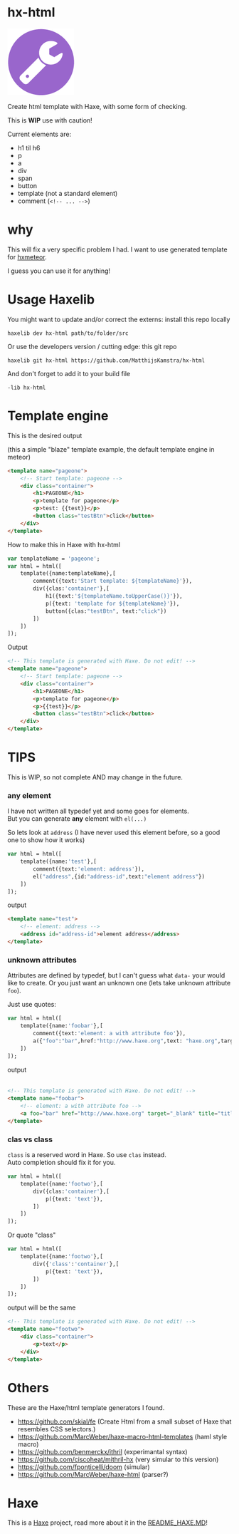 # hx-html

![](icon.png)

Create html template with Haxe, with some form of checking.

This is **WIP** use with caution!

Current elements are:

- h1 til h6
- p
- a
- div
- span
- button
- template (not a standard element)
- comment (`<!-- ... -->`)

# why

This will fix a very specific problem I had.
I want to use generated template for [hxmeteor](https://github.com/MatthijsKamstra/hxmeteor).

I guess you can use it for anything!

# Usage Haxelib


You might want to update and/or correct the externs: install this repo locally

```
haxelib dev hx-html path/to/folder/src
```

Or use the developers version / cutting edge: this git repo

```
haxelib git hx-html https://github.com/MatthijsKamstra/hx-html
```

And don't forget to add it to your build file

```
-lib hx-html
```

# Template engine

This is the desired output

(this a simple "blaze" template example, the default template engine in meteor)

```html
<template name="pageone">
	<!-- Start template: pageone -->
	<div class="container">
		<h1>PAGEONE</h1>
		<p>template for pageone</p>
		<p>test: {{test}}</p>
		<button class="testBtn">click</button>
	</div>
</template>
```

How to make this in Haxe with hx-html

```haxe
var templateName = 'pageone';
var html = html([
	template({name:templateName},[
		comment({text:'Start template: ${templateName}'}),
		div({clas:'container'},[
			h1({text:'${templateName.toUpperCase()}'}),
			p({text: 'template for ${templateName}'}),
			button({clas:"testBtn", text:"click"})
		])
	])
]);

```

Output

```html
<!-- This template is generated with Haxe. Do not edit! -->
<template name="pageone">
	<!-- Start template: pageone -->
	<div class="container">
		<h1>PAGEONE</h1>
		<p>template for pageone</p>
		<p>{{test}}</p>
		<button class="testBtn">click</button>
	</div>
</template>
```

# TIPS

This is WIP, so not complete AND may change in the future.

### any element

I have not written all typedef yet and some goes for elements.  
But you can generate **any** element with `el(...)`

So lets look at `address` (I have never used this element before, so a good one to show how it works)

```haxe
var html = html([
	template({name:'test'},[
		comment({text:'element: address'}),
		el("address",{id:"address-id",text:"element address"})
	])
]);
```

output

```html
<template name="test">
	<!-- element: address -->
	<address id="address-id">element address</address>
</template>

```

### unknown attributes

Attributes are defined by typedef, but I can't guess what `data-` your would like to create. Or you just want an unknown one (lets take unknown attribute `foo`).

Just use quotes:

```haxe
var html = html([
	template({name:'foobar'},[
		comment({text:'element: a with attribute foo'}),
		a({"foo":"bar",href:"http://www.haxe.org",text: "haxe.org",target:Target.BLANK,title:"title",}),
	])
]);

```

output

```html

<!-- This template is generated with Haxe. Do not edit! -->
<template name="foobar">
	<!-- element: a with attribute foo -->
	<a foo="bar" href="http://www.haxe.org" target="_blank" title="title">haxe.org</a>
</template>

```

### clas vs class

`class` is a reserved word in Haxe. So use `clas` instead.  
Auto completion should fix it for you.

```haxe
var html = html([
	template({name:'footwo'},[
		div({clas:'container'},[
			p({text: 'text'}),
		])
	])
]);
```

Or quote "class"

```haxe
var html = html([
	template({name:'footwo'},[
		div({'class':'container'},[
			p({text: 'text'}),
		])
	])
]);
```

output will be the same

```html
<!-- This template is generated with Haxe. Do not edit! -->
<template name="footwo">
	<div class="container">
		<p>text</p>
	</div>
</template>

```



# Others

These are the Haxe/html template generators I found.

- <https://github.com/skial/fe> (Create Html from a small subset of Haxe that resembles CSS selectors.)
- <https://github.com/MarcWeber/haxe-macro-html-templates> (haml style macro)
- <https://github.com/benmerckx/ithril> (experimantal syntax)
- <https://github.com/ciscoheat/mithril-hx> (very simular to this version)
- <https://github.com/fponticelli/doom> (simular)
- <https://github.com/MarcWeber/haxe-html> (parser?)



# Haxe

This is a [Haxe](http://www.haxe.org) project, read more about it in the [README_HAXE.MD](README_HAXE.MD)!



